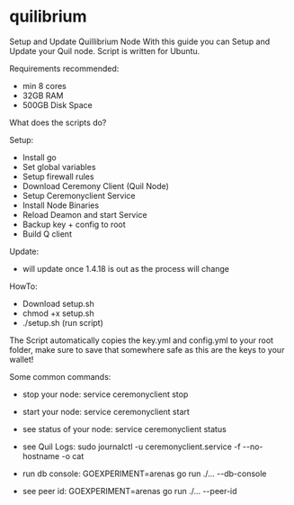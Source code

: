 # quilibrium
Setup and Update Quillibrium Node
With this guide you can Setup and Update your Quil node. Script is written for Ubuntu.

Requirements recommended:
- min 8 cores
- 32GB RAM
- 500GB Disk Space

What does the scripts do?

Setup:
- Install go
- Set global variables
- Setup firewall rules
- Download Ceremony Client (Quil Node)
- Setup Ceremonyclient Service
- Install Node Binaries
- Reload Deamon and start Service
- Backup key + config to root
- Build Q client

Update:
- will update once 1.4.18 is out as the process will change

HowTo:
- Download setup.sh
- chmod +x setup.sh
- ./setup.sh (run script)

The Script automatically copies the key.yml and config.yml to your root folder, make sure to save that somewhere safe as this are the keys to your wallet!

Some common commands:
 - stop your node:
service ceremonyclient stop

 - start your node:
service ceremonyclient start

- see status of your node:
service ceremonyclient status

- see Quil Logs:
sudo journalctl -u ceremonyclient.service -f --no-hostname -o cat

- run db console:
GOEXPERIMENT=arenas go run ./... --db-console

- see peer id:
GOEXPERIMENT=arenas go run ./... --peer-id

